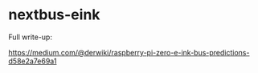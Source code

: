 # nextbus-eink

Full write-up:

https://medium.com/@derwiki/raspberry-pi-zero-e-ink-bus-predictions-d58e2a7e69a1
